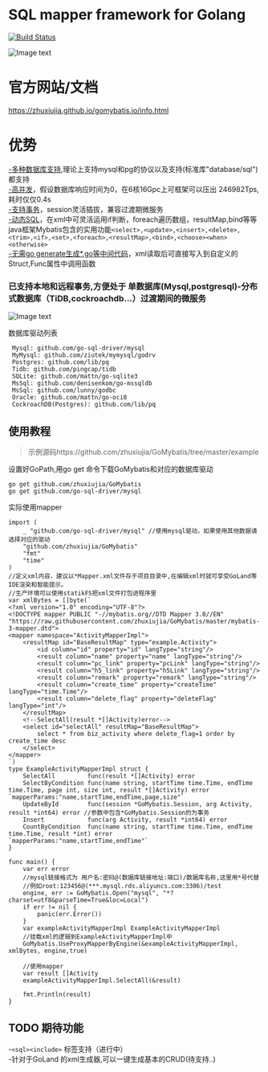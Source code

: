 # SQL mapper framework for Golang
[![Build Status](https://travis-ci.com/zhuxiujia/GoMybatis.svg?branch=master)](https://travis-ci.com/zhuxiujia/GoMybatis)

![Image text](https://zhuxiujia.github.io/gomybatis.io/assets/vuetify.png)
# 官方网站/文档
https://zhuxiujia.github.io/gomybatis.io/info.html
# 优势
<a href="https://zhuxiujia.github.io/gomybatis.io/info.html">-多种数据库支持</a>,理论上支持mysql和pg的协议以及支持(标准库"database/sql")都支持<br>
<a href="https://zhuxiujia.github.io/gomybatis.io/info.html">-高并发</a>，假设数据库响应时间为0，在6核16Gpc上可框架可以压出 246982Tps,耗时仅仅0.4s<br>
<a href="https://zhuxiujia.github.io/gomybatis.io/info.html">-支持事务</a>，session灵活插拔，兼容过渡期微服务<br>
<a href="https://zhuxiujia.github.io/gomybatis.io/info.html">-动态SQL</a>，在xml中可灵活运用if判断，foreach遍历数组，resultMap,bind等等java框架Mybatis包含的实用功能`<select>,<update>,<insert>,<delete>,<trim>,<if>,<set>,<foreach>,<resultMap>,<bind>,<choose><when><otherwise>`<br>
<a href="https://zhuxiujia.github.io/gomybatis.io/info.html">-无需go generate生成*.go等中间代码</a>，xml读取后可直接写入到自定义的Struct,Func属性中调用函数<br>
### 已支持本地和远程事务,方便处于 单数据库(Mysql,postgresql)-分布式数据库（TiDB,cockroachdb...）过渡期间的微服务
![Image text](https://zhuxiujia.github.io/gomybatis.io/assets/tx.png)


数据库驱动列表
```
 Mysql: github.com/go-sql-driver/mysql
 MyMysql: github.com/ziutek/mymysql/godrv
 Postgres: github.com/lib/pq
 Tidb: github.com/pingcap/tidb
 SQLite: github.com/mattn/go-sqlite3
 MsSql: github.com/denisenkom/go-mssqldb
 MsSql: github.com/lunny/godbc
 Oracle: github.com/mattn/go-oci8
 CockroachDB(Postgres): github.com/lib/pq
 ```
 
## 使用教程

> 示例源码https://github.com/zhuxiujia/GoMybatis/tree/master/example

设置好GoPath,用go get 命令下载GoMybatis和对应的数据库驱动
```
go get github.com/zhuxiujia/GoMybatis
go get github.com/go-sql-driver/mysql
```
实际使用mapper
```
import (
	_ "github.com/go-sql-driver/mysql" //使用mysql驱动，如果使用其他数据请选择对应的驱动
	"github.com/zhuxiujia/GoMybatis"
	"fmt"
	"time"
)
//定义xml内容，建议以*Mapper.xml文件存于项目目录中,在编辑xml时就可享受GoLand等IDE渲染和智能提示。
//生产环境可以使用statikFS把xml文件打包进程序里
var xmlBytes = []byte(`
<?xml version="1.0" encoding="UTF-8"?>
<!DOCTYPE mapper PUBLIC "-//mybatis.org//DTD Mapper 3.0//EN"
"https://raw.githubusercontent.com/zhuxiujia/GoMybatis/master/mybatis-3-mapper.dtd">
<mapper namespace="ActivityMapperImpl">
    <resultMap id="BaseResultMap" type="example.Activity">
        <id column="id" property="id" langType="string"/>
        <result column="name" property="name" langType="string"/>
        <result column="pc_link" property="pcLink" langType="string"/>
        <result column="h5_link" property="h5Link" langType="string"/>
        <result column="remark" property="remark" langType="string"/>
        <result column="create_time" property="createTime" langType="time.Time"/>
        <result column="delete_flag" property="deleteFlag" langType="int"/>
    </resultMap>
    <!--SelectAll(result *[]Activity)error-->
    <select id="selectAll" resultMap="BaseResultMap">
        select * from biz_activity where delete_flag=1 order by create_time desc
    </select>
</mapper>
`)
type ExampleActivityMapperImpl struct {
	SelectAll         func(result *[]Activity) error
	SelectByCondition func(name string, startTime time.Time, endTime time.Time, page int, size int, result *[]Activity) error `mapperParams:"name,startTime,endTime,page,size"`
	UpdateById        func(session *GoMybatis.Session, arg Activity, result *int64) error //参数中包含*GoMybatis.Session的为事务
	Insert            func(arg Activity, result *int64) error
	CountByCondition  func(name string, startTime time.Time, endTime time.Time, result *int) error                            `mapperParams:"name,startTime,endTime"`
}

func main() {
	var err error
	//mysql链接格式为 用户名:密码@(数据库链接地址:端口)/数据库名称,这里用*号代替
	//例如root:123456@(***.mysql.rds.aliyuncs.com:3306)/test
	engine, err := GoMybatis.Open("mysql", "*?charset=utf8&parseTime=True&loc=Local")
	if err != nil {
		panic(err.Error())
	}
	var exampleActivityMapperImpl ExampleActivityMapperImpl
	//挂载xml的逻辑到ExampleActivityMapperImpl中
	GoMybatis.UseProxyMapperByEngine(&exampleActivityMapperImpl, xmlBytes, engine,true)

	//使用mapper
	var result []Activity
	exampleActivityMapperImpl.SelectAll(&result)

	fmt.Println(result)
}
```

## TODO 期待功能
-`<sql><include>` 标签支持（进行中）</br>
-针对于GoLand 的xml生成器,可以一键生成基本的CRUD(待支持..)</br>

